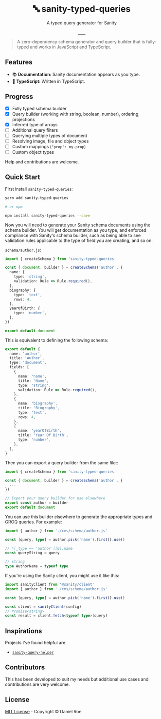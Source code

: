 <h1 align="center">🔤 sanity-typed-queries</h1>
<p align="center">A typed query generator for Sanity</p>

<p align="center">
<a href="https://npmjs.com/package/sanity-typed-queries">
    <img alt="" src="https://img.shields.io/npm/v/sanity-typed-queries/latest.svg?style=flat-square">
</a>
<a href="https://bundlephobia.com/result?p=sanity-typed-queries">
    <img alt="" src="https://img.shields.io/bundlephobia/minzip/sanity-typed-queries?style=flat-square">
</a>
<a href="https://npmjs.com/package/sanity-typed-queries">
    <img alt="" src="https://img.shields.io/npm/dt/sanity-typed-queries.svg?style=flat-square">
</a>
<a href="https://lgtm.com/projects/g/danielroe/sanity-typed-queries">
    <img alt="" src="https://img.shields.io/lgtm/alerts/github/danielroe/sanity-typed-queries?style=flat-square">
</a>
<a href="https://lgtm.com/projects/g/danielroe/sanity-typed-queries">
    <img alt="" src="https://img.shields.io/lgtm/grade/javascript/github/danielroe/sanity-typed-queries?style=flat-square">
</a>
<a href="https://david-dm.org/danielroe/sanity-typed-queries">
    <img alt="" src="https://img.shields.io/david/danielroe/sanity-typed-queries.svg?style=flat-square">
</a>
<a href="https://codecov.io/gh/danielroe/sanity-typed-queries">
    <img alt="" src="https://img.shields.io/codecov/c/github/danielroe/sanity-typed-queries.svg?style=flat-square">
</a>
</p>

> A zero-dependency schema generator and query builder that is fully-typed and works in JavaScript and TypeScript.

## Features

- 📚 **Documentation:** Sanity documentation appears as you type.
- 💪 **TypeScript**: Written in TypeScript.

## Progress

- [x] Fully typed schema builder
- [x] Query builder (working with string, boolean, number), ordering, projections
- [x] Inferred type of arrays
- [ ] Additional query filters
- [ ] Querying multiple types of document
- [ ] Resolving image, file and object types
- [ ] Custom mappings (`"prop": my.prop`)
- [ ] Custom object types

Help and contributions are welcome.

## Quick Start

First install `sanity-typed-queries`:

```bash
yarn add sanity-typed-queries

# or npm

npm install sanity-typed-queries --save
```

Now you will need to generate your Sanity schema documents using the schema builder. You will get documentation as you type, and enforced compliance with Sanity's schema builder, such as being able to see validation rules applicable to the type of field you are creating, and so on.

`schema/author.js`:

```ts
import { createSchema } from 'sanity-typed-queries'

const { document, builder } = createSchema('author', {
  name: {
    type: 'string',
    validation: Rule => Rule.required(),
  },
  biography: {
    type: 'text',
    rows: 4,
  },
  yearOfBirth: {
    type: 'number',
  },
})

export default document
```

This is equivalent to defining the following schema:

```ts
export default {
  name: 'author',
  title: 'Author',
  type: 'document',
  fields: [
    {
      name: 'name',
      title: 'Name',
      type: 'string',
      validation: Rule => Rule.required(),
    },
    {
      name: 'biography',
      title: 'Biography',
      type: 'text',
      rows: 4,
    },
    {
      name: 'yearOfBirth',
      title: 'Year Of Birth',
      type: 'number',
    },
  ],
}
```

Then you can export a query builder from the same file::

```ts
import { createSchema } from 'sanity-typed-queries'

const { document, builder } = createSchema('author', {
  ...
})

// Export your query builder for use elsewhere
export const author = builder
export default document
```

You can use this builder elsewhere to generate the appropriate types and GROQ queries. For example:

```ts
import { author } from './cms/schema/author.js'

const [query, type] = author.pick('name').first().use()

// *[_type == 'author'][0].name
const queryString = query

// string
type AuthorName = typeof type
```

If you're using the Sanity client, you might use it like this:

```ts
import sanityClient from '@sanity/client'
import { author } from './cms/schema/author.js'

const [query, type] = author.pick('name').first().use()

const client = sanityClient(config)
// Promise<string>
const result = client.fetch<typeof type>(query)
```

## Inspirations

Projects I've found helpful are:

- [`sanity-query-helper`](https://github.com/staccx/sanity-query-helper)

## Contributors

This has been developed to suit my needs but additional use cases and contributions are very welcome.

## License

[MIT License](./LICENSE) - Copyright &copy; Daniel Roe
